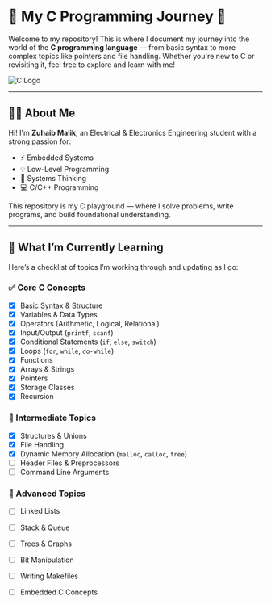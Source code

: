 # 🚀 My C Programming Journey 🚀

Welcome to my repository! This is where I document my journey into the world of the **C programming language** — from basic syntax to more complex topics like pointers and file handling. Whether you're new to C or revisiting it, feel free to explore and learn with me!

![C Logo](https://upload.wikimedia.org/wikipedia/commons/1/19/C_Logo.png)

---

## 👨‍💻 About Me

Hi! I'm **Zuhaib Malik**, an Electrical & Electronics Engineering student with a strong passion for:

- ⚡ Embedded Systems  
- 💡 Low-Level Programming  
- 🧠 Systems Thinking  
- 💻 C/C++ Programming  

This repository is my C playground — where I solve problems, write programs, and build foundational understanding.

---

## 📘 What I’m Currently Learning

Here’s a checklist of topics I’m working through and updating as I go:

### ✅ Core C Concepts
- [x] Basic Syntax & Structure  
- [x] Variables & Data Types  
- [x] Operators (Arithmetic, Logical, Relational)  
- [x] Input/Output (`printf`, `scanf`)  
- [x] Conditional Statements (`if`, `else`, `switch`)  
- [x] Loops (`for`, `while`, `do-while`)  
- [x] Functions  
- [x] Arrays & Strings  
- [x] Pointers  
- [x] Storage Classes  
- [x] Recursion  

### 🧱 Intermediate Topics
- [x] Structures & Unions  
- [x] File Handling  
- [x] Dynamic Memory Allocation (`malloc`, `calloc`, `free`)  
- [ ] Header Files & Preprocessors  
- [ ] Command Line Arguments  

### 🚀 Advanced Topics
- [ ] Linked Lists  
- [ ] Stack & Queue  
- [ ] Trees & Graphs  
- [ ] Bit Manipulation  
- [ ] Writing Makefiles  
- [ ] Embedded C Concepts  


















